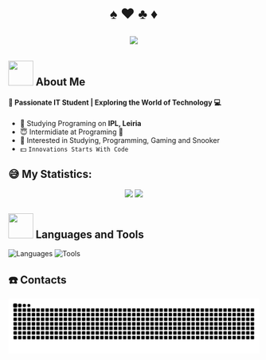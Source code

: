 
# <p align="center"> :spades: :hearts: :clubs: :diamonds: </p>

<div align="center">
    <img src="https://readme-typing-svg.demolab.com?font=JetBrains+Mono&pause=1000&color=AE54F7&center=true&random=false&width=450&lines=Hello+World!!;My+name+is+R%C3%BAben+Gomes">
</div>

## <img src="https://raw.githubusercontent.com/nixin72/nixin72/master/wave.gif" width="50px" height="50px"> About Me

#### :rose: Passionate IT Student | Exploring the World of Technology :computer: 
- :school: Studying Programing on **IPL, Leiria**
- :innocent: Intermidiate at Programing :penguin:
- :cookie: Interested in Studying, Programming, Gaming and Snooker
- :dollar: `Innovations Starts With Code `

<!-- Add the Statistic-->

## :sweat_smile: My Statistics:
<div align="center">
    <img src="https://github-readme-stats.vercel.app/api?username=RubinhoGomes&theme=vue-dark&show_icons=true&hide_border=true&count_private=true" height="">
    <img src="https://github-readme-streak-stats.herokuapp.com/?user=RubinhoGomes&theme=vue-dark&hide_border=true">
</div>


<!-- Languages and Tools, To add, search the respective icon on 
https://github.com/tandpfun/skill-icons?tab=readme-ov-file#icons-list -->

## <img src="https://media2.giphy.com/media/QssGEmpkyEOhBCb7e1/giphy.gif?cid=ecf05e47a0n3gi1bfqntqmob8g9aid1oyj2wr3ds3mg700bl&rid=giphy.gif" width="50px" height="50px"> Languages and Tools

<img src="https://skillicons.dev/icons?i=bash,c,cpp,cs,py,java,html,css,js,php,jquery,mysql,sqlite,md" alt="Languages">

<img src="https://skillicons.dev/icons?i=vscode,atom,vim,neovim,linux,git,dotnet,docker,cmake,bootstrap,laravel,arduino,raspberrypi" alt="Tools">


<!-- Contacts, same as before, search the icon add the respective information and make sure everything is running well -->

## <!-- <img src=" " width="50px" height="50px">-->:telephone: Contacts


<!-- Snake Game -->


<img src="https://raw.githubusercontent.com/RubinhoGomes/RubinhoGomes/output/snake.svg" alt="Snake Game"/>

